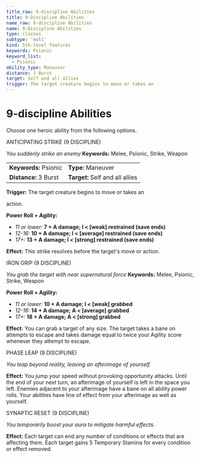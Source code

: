 ```yaml
---
title_raw: 9-discipline Abilities
title: 9-Discipline Abilities
name_raw: 9-discipline Abilities
name: 9-Discipline Abilities
type: classes
subtype: 'null'
kind: 5th-level features
keywords: Psionic
keyword_list:
  - Psionic
ability_type: Maneuver
distance: 3 Burst
target: Self and all allies
trigger: The target creature begins to move or takes an
---
```


# 9-discipline Abilities

Choose one heroic ability from the following options.

ANTICIPATING STRIKE (9 DISCIPLINE)

*You suddenly strike an enemy* **Keywords:** Melee, Psionic, Strike, Weapon

|                       |                                 |
| :-------------------- | :------------------------------ |
| **Keywords:** Psionic | **Type:** Maneuver              |
| **Distance:** 3 Burst | **Target:** Self and all allies |

**Trigger:** The target creature begins to move or takes an

action.

**Power Roll + Agility:**

- *11 or lower:* **7 + A damage; I \< \[weak\] restrained (save ends)**
- *12-16:* **10 + A damage; I \< \[average\] restrained (save ends)**
- *17+:* **13 + A damage; I \< \[strong\] restrained (save ends)**

**Effect:** This strike resolves before the target's move or action.

IRON GRIP (9 DISCIPLINE)

*You grab the target with near supernatural force* **Keywords:** Melee, Psionic, Strike, Weapon

**Power Roll + Agility:**

- *11 or lower:* **10 + A damage; I \< \[weak\] grabbed**
- *12-16:* **14 + A damage; A \< \[average\] grabbed**
- *17+:* **18 + A damage; A \< \[strong\] grabbed**

**Effect:** You can grab a target of any size. The target takes a bane on attempts to escape and takes damage equal to twice your Agility score whenever they attempt to escape.

PHASE LEAP (9 DISCIPLINE)

*You leap beyond reality, leaving an afterimage of yourself.*

**Effect:** You jump your speed without provoking opportunity attacks. Until the end of your next turn, an afterimage of yourself is left in the space you left. Enemies adjacent to your afterimage have a bane on all ability power rolls. Your abilities have line of effect from your afterimage as well as yourself.

SYNAPTIC RESET (9 DISCIPLINE)

*You temporarily boost your aura to mitigate harmful effects.*

**Effect:** Each target can end any number of conditions or effects that are affecting them. Each target gains 5 Temporary Stamina for every condition or effect removed.
